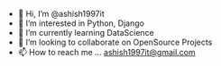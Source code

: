 - 👋 Hi, I’m @ashish1997it
- 👀 I’m interested in Python, Django
- 🌱 I’m currently learning DataScience
- 💞️ I’m looking to collaborate on OpenSource Projects
- 📫 How to reach me ... ashish1997it@gmail.com

<!---
ashish1997it/ashish1997it is a ✨ special ✨ repository because its `README.md` (this file) appears on your GitHub profile.
You can click the Preview link to take a look at your changes.
--->
